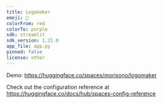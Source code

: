 ```yaml
---
title: Logomaker
emoji: 🐨
colorFrom: red
colorTo: purple
sdk: streamlit
sdk_version: 1.21.0
app_file: app.py
pinned: false
license: other
---
```

Demo:
https://huggingface.co/spaces/morisono/logomaker

Check out the configuration reference at https://huggingface.co/docs/hub/spaces-config-reference
